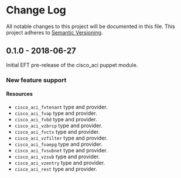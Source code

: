 # Change Log
All notable changes to this project will be documented in this file.
This project adheres to [Semantic Versioning](http://semver.org/).

## 0.1.0 - 2018-06-27

Initial EFT pre-release of the cisco_aci puppet module.

### New feature support
#### Resources
- `cisco_aci_fvtenant` type and provider.
- `cisco_aci_fvap` type and provider.
- `cisco_aci_fvbd` type and provider.
- `cisco_aci_vzbrcp` type and provider.
- `cisco_aci_fvctx` type and provider.
- `cisco_aci_vzfilter` type and provider.
- `cisco_aci_fvaepg` type and provider.
- `cisco_aci_fvsubnet` type and provider.
- `cisco_aci_vzsub` type and provider.
- `cisco_aci_vzentry` type and provider.
- `cisco_aci_rest` type and provider.
